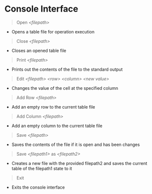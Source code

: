 # Console Interface

> Open *\<filepath>* 
 - Opens a table file for operation execution

> Close *\<filepath>* 
- Closes an opened table file

> Print *\<filepath>* 
- Prints out the contents of the file to the standard output

> Edit *\<filepath>* *\<row>* *\<column>* *\<new value>* 
- Changes the value of the cell at the specified column

> Add Row *\<filepath>* 
- Add an empty row to the current table file

> Add Column *\<filepath>* 
- Add an empty column to the current table file

> Save *\<filepath>*
- Saves the contents of the file if it is open and has been changes

> Save *\<filepath1>* as *\<filepath2>* 
- Creates a new file with the provided filepath2 and saves the current table of the filepath1 state to it

> Exit 
- Exits the console interface
